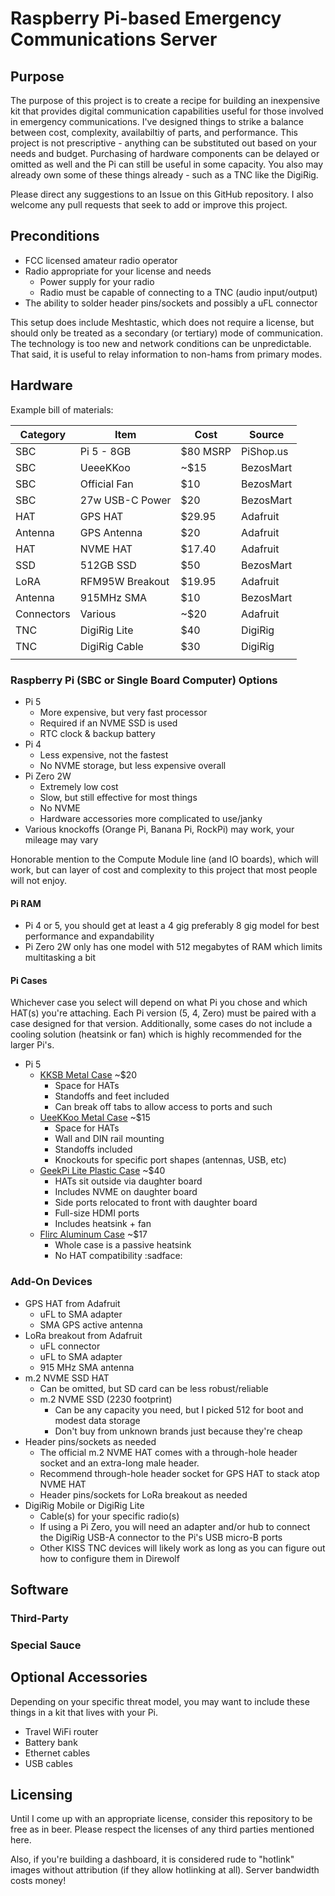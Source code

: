 # Raspberry Pi-based Emergency Communications Server

## Purpose
The purpose of this project is to create a recipe for building an inexpensive kit that provides digital communication capabilities useful for those involved in emergency communications.  I've designed things to strike a balance between cost, complexity, availabiltiy of parts, and performance.  This project is not prescriptive - anything can be substituted out based on your needs and budget.  Purchasing of hardware components can be delayed or omitted as well and the Pi can still be useful in some capacity.  You also may already own some of these things already - such as a TNC like the DigiRig.

Please direct any suggestions to an Issue on this GitHub repository.  I also welcome any pull requests that seek to add or improve this project.

## Preconditions
- FCC licensed amateur radio operator
- Radio appropriate for your license and needs
  - Power supply for your radio
  - Radio must be capable of connecting to a TNC (audio input/output)
- The ability to solder header pins/sockets and possibly a uFL connector

This setup does include Meshtastic, which does not require a license, but should only be treated as a secondary (or tertiary) mode of communication.  The technology is too new and network conditions can be unpredictable.  That said, it is useful to relay information to non-hams from primary modes.

## Hardware

Example bill of materials:

| Category | Item            | Cost     | Source    |
|----------|-----------------|----------|-----------|
| SBC      | Pi 5 - 8GB      | $80 MSRP | PiShop.us |
| SBC      | UeeeKKoo        | ~$15     | BezosMart |
| SBC      | Official Fan    | $10      | BezosMart | 
| SBC      | 27w USB-C Power | $20      | BezosMart |
| HAT      | GPS HAT         | $29.95   | Adafruit  |
| Antenna  | GPS Antenna     | $20      | Adafruit  |
| HAT      | NVME HAT        | $17.40   | Adafruit  |
| SSD      | 512GB SSD       | $50      | BezosMart |
| LoRA     | RFM95W Breakout | $19.95   | Adafruit  |
| Antenna  | 915MHz SMA      | $10      | BezosMart |
|Connectors| Various         | ~$20     | Adafruit  |
| TNC      | DigiRig Lite    | $40      | DigiRig   |
| TNC      | DigiRig Cable   | $30      | DigiRig   |
|          |                 |          |           |


### Raspberry Pi (SBC or Single Board Computer) Options
- Pi 5
  - More expensive, but very fast processor
  - Required if an NVME SSD is used
  - RTC clock & backup battery
- Pi 4
  - Less expensive, not the fastest
  - No NVME storage, but less expensive overall
- Pi Zero 2W
  - Extremely low cost
  - Slow, but still effective for most things
  - No NVME
  - Hardware accessories more complicated to use/janky
- Various knockoffs (Orange Pi, Banana Pi, RockPi) may work, your mileage may vary

Honorable mention to the Compute Module line (and IO boards), which will work, but can layer of cost and complexity to this project that most people will not enjoy.

#### Pi RAM
- Pi 4 or 5, you should get at least a 4 gig preferably 8 gig model for best performance and expandability
- Pi Zero 2W only has one model with 512 megabytes of RAM which limits multitasking a bit

#### Pi Cases
Whichever case you select will depend on what Pi you chose and which HAT(s) you're attaching.  Each Pi version (5, 4, Zero) must be paired with a case designed for that version.  Additionally, some cases do not include a cooling solution (heatsink or fan) which is highly recommended for the larger Pi's.

- Pi 5
  - [KKSB Metal Case](https://www.amazon.com/gp/product/B07Y7NTTG8) ~$20
    - Space for HATs
    - Standoffs and feet included
    - Can break off tabs to allow access to ports and such
  - [UeeKKoo Metal Case](https://www.amazon.com/gp/product/B0DGTMXWHT) ~$15
    - Space for HATs
    - Wall and DIN rail mounting
    - Standoffs included
    - Knockouts for specific port shapes (antennas, USB, etc)
  - [GeekPi Lite Plastic Case](https://www.amazon.com/gp/product/B0DPH2DYBP) ~$40
    - HATs sit outside via daughter board
    - Includes NVME on daughter board
    - Side ports relocated to front with daughter board
    - Full-size HDMI ports
    - Includes heatsink + fan
  - [Flirc Aluminum Case](https://www.amazon.com/Flirc-Raspberry-Pi-Case/dp/B0CQNK68L7) ~$17
    - Whole case is a passive heatsink
    - No HAT compatibility :sadface:

### Add-On Devices
- GPS HAT from Adafruit
  - uFL to SMA adapter
  - SMA GPS active antenna
- LoRa breakout from Adafruit
  - uFL connector
  - uFL to SMA adapter
  - 915 MHz SMA antenna
- m.2 NVME SSD HAT
  - Can be omitted, but SD card can be less robust/reliable
  - m.2 NVME SSD (2230 footprint)
    - Can be any capacity you need, but I picked 512 for boot and modest data storage
    - Don't buy from unknown brands just because they're cheap
- Header pins/sockets as needed
  - The official m.2 NVME HAT comes with a through-hole header socket and an extra-long male header.
  - Recommend through-hole header socket for GPS HAT to stack atop NVME HAT
  - Header pins/sockets for LoRa breakout as needed
- DigiRig Mobile or DigiRig Lite
  - Cable(s) for your specific radio(s)
  - If using a Pi Zero, you will need an adapter and/or hub to connect the DigiRig USB-A connector to the Pi's USB micro-B ports
  - Other KISS TNC devices will likely work as long as you can figure out how to configure them in Direwolf

## Software
### Third-Party
### Special Sauce

## Optional Accessories
Depending on your specific threat model, you may want to include these things in a kit that lives with your Pi.

- Travel WiFi router
- Battery bank
- Ethernet cables
- USB cables

## Licensing
Until I come up with an appropriate license, consider this repository to be free as in beer.  Please respect the licenses of any third parties mentioned here.

Also, if you're building a dashboard, it is considered rude to "hotlink" images without attribution (if they allow hotlinking at all).  Server bandwidth costs money!